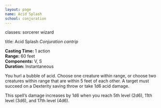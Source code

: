 ```yaml
---
layout: page
name: Acid Splash
school: conjuration
---
```

classes: sorcerer
         wizard

title: Acid Splash 
_Conjuration cantrip_

**Casting Time:** 1 action  
**Range:** 60 feet  
**Components:** V, S  
**Duration:** Instantaneous  

You hurl a bubble of acid. Choose one creature within range, or choose two creatures within range that are within 5 feet of each other. A target must succeed on a Dexterity saving throw or take 1d6 acid damage. 

This spell’s damage increases by 1d6 when you reach 5th level (2d6), 11th level (3d6), and 17th level (4d6).